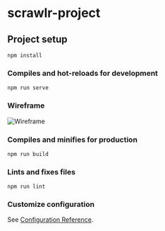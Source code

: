 # scrawlr-project

## Project setup

```
npm install
```

### Compiles and hot-reloads for development

```
npm run serve
```

### Wireframe

![Wireframe](https://github.com/[vasmarm]/[UpVote]/blob/[main]/Wireframe.jpngpg?raw=true)

### Compiles and minifies for production

```
npm run build
```

### Lints and fixes files

```
npm run lint
```

### Customize configuration

See [Configuration Reference](https://cli.vuejs.org/config/).
